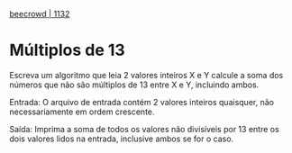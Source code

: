 [beecrowd | 1132](https://www.beecrowd.com.br/judge/pt/problems/view/1132)

# Múltiplos de 13

Escreva um algoritmo que leia 2 valores inteiros X e Y calcule a soma dos números que não são múltiplos de 13 entre X e Y, incluindo ambos.

Entrada: O arquivo de entrada contém 2 valores inteiros quaisquer, não necessariamente em ordem crescente.

Saída: Imprima a soma de todos os valores não divisíveis por 13 entre os dois valores lidos na entrada, inclusive ambos se for o caso.